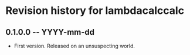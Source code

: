 # Revision history for lambdacalccalc

## 0.1.0.0 -- YYYY-mm-dd

* First version. Released on an unsuspecting world.
